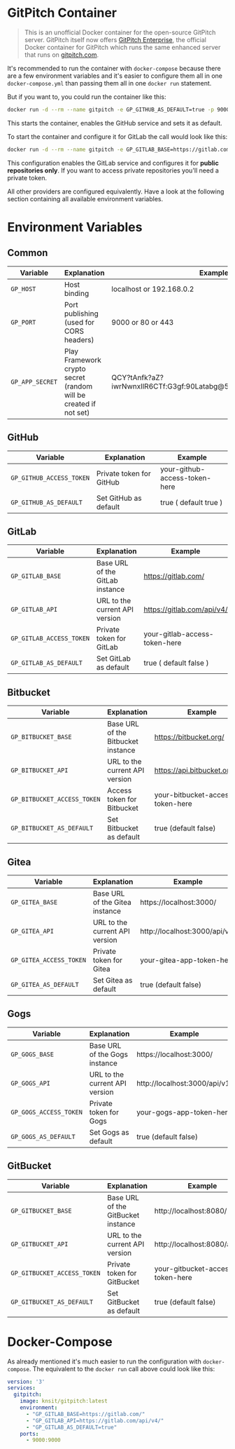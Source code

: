 # GitPitch Container

> This is an unofficial Docker container for the open-source GitPitch server. GitPitch itself now offers [GitPitch Enterprise](https://gitpitch.com/pricing), the official Docker container for GitPitch which runs the same enhanced server that runs on [gitpitch.com](https://gitpitch.com).

It's recommended to run the container with `docker-compose` because there are a few environment variables and it's easier to configure them all in one `docker-compose.yml` than passing them all in one `docker run` statement.

But if you want to, you could run the container like this:

```bash
docker run -d --rm --name gitpitch -e GP_GITHUB_AS_DEFAULT=true -p 9000:9000 knsit/gitpitch
```

This starts the container, enables the GitHub service and sets it as default.

To start the container and configure it for GitLab the call would look like this:

```bash
docker run -d --rm --name gitpitch -e GP_GITLAB_BASE=https://gitlab.com/ -e GP_GITLAB_API=https://gitlab.com/api/v4/ -e GP_GITLAB_AS_DEFAULT=true -p 9000:9000 knsit/gitpitch
```

This configuration enables the GitLab service and configures it for **public repositories only**.
If you want to access private repositories you'll need a private token.

All other providers are configured equivalently.
Have a look at the following section containing all available environment variables.

# Environment Variables

## Common

| Variable        | Explanation                                                      | Example                                                          |
| --------------- | ---------------------------------------------------------------- | ---------------------------------------------------------------- |
| `GP_HOST`       | Host binding                                                     | localhost or 192.168.0.2                                         |
| `GP_PORT`       | Port publishing (used for CORS headers)                          | 9000 or 80 or 443                                                |
| `GP_APP_SECRET` | Play Framework crypto secret (random will be created if not set) | QCY?tAnfk?aZ?iwrNwnxIlR6CTf:G3gf:90Latabg@5241AB`R5W:1uDFN];Ik@n |

## GitHub

| Variable                 | Explanation              | Example                       |
| ------------------------ | ------------------------ | ----------------------------- |
| `GP_GITHUB_ACCESS_TOKEN` | Private token for GitHub | your-github-access-token-here |
| `GP_GITHUB_AS_DEFAULT`   | Set GitHub as default    | true ( default true )         |

## GitLab
| Variable                 | Explanation                     | Example                       |
| ------------------------ | ------------------------------- | ----------------------------- |
| `GP_GITLAB_BASE`         | Base URL of the GitLab instance | https://gitlab.com/           |
| `GP_GITLAB_API`          | URL to the current API version  | https://gitlab.com/api/v4/    |
| `GP_GITLAB_ACCESS_TOKEN` | Private token for GitLab        | your-gitlab-access-token-here |
| `GP_GITLAB_AS_DEFAULT`   | Set GitLab as default           | true ( default false )        |

## Bitbucket

| Variable                    | Explanation                        | Example                          |
| --------------------------- | ---------------------------------- | -------------------------------- |
| `GP_BITBUCKET_BASE`         | Base URL of the Bitbucket instance | https://bitbucket.org/           |
| `GP_BITBUCKET_API`          | URL to the current API version     | https://api.bitbucket.org/2.0/   |
| `GP_BITBUCKET_ACCESS_TOKEN` | Access token for Bitbucket         | your-bitbucket-access-token-here |
| `GP_BITBUCKET_AS_DEFAULT`   | Set Bitbucket as default           | true (default false)             |

## Gitea

| Variable                | Explanation                    | Example                         |
| ----------------------- | ------------------------------ | ------------------------------- |
| `GP_GITEA_BASE`         | Base URL of the Gitea instance | https://localhost:3000/         |
| `GP_GITEA_API`          | URL to the current API version | http://localhost:3000/api/v1/   |
| `GP_GITEA_ACCESS_TOKEN` | Private token for Gitea        | your-gitea-app-token-here |
| `GP_GITEA_AS_DEFAULT`   | Set Gitea as default           | true (default false)            |

## Gogs

| Variable               | Explanation                    | Example                         |
| ---------------------- | ------------------------------ | ------------------------------- |
| `GP_GOGS_BASE`         | Base URL of the Gogs instance  | https://localhost:3000/         |
| `GP_GOGS_API`          | URL to the current API version | http://localhost:3000/api/v1/   |
| `GP_GOGS_ACCESS_TOKEN` | Private token for Gogs         | your-gogs-app-token-here |
| `GP_GOGS_AS_DEFAULT`   | Set Gogs as default            | true (default false)            |

## GitBucket

| Variable                    | Explanation                        | Example                                |
| --------------------------- | ---------------------------------- | -------------------------------------- |
| `GP_GITBUCKET_BASE`         | Base URL of the GitBucket instance | http://localhost:8080/                 |
| `GP_GITBUCKET_API`          | URL to the current API version     | http://localhost:8080/api/v3/          |
| `GP_GITBUCKET_ACCESS_TOKEN` | Private token for GitBucket        | your-gitbucket-access-token-here |
| `GP_GITBUCKET_AS_DEFAULT`   | Set GitBucket as default           | true (default false)                   |

# Docker-Compose

As already mentioned it's much easier to run the configuration with `docker-compose`.
The equivalent to the `docker run` call above could look like this:

```yaml
version: '3'
services:
  gitpitch:
    image: knsit/gitpitch:latest
    environment:
      - "GP_GITLAB_BASE=https://gitlab.com/"
      - "GP_GITLAB_API=https://gitlab.com/api/v4/"
      - "GP_GITLAB_AS_DEFAULT=true"
    ports:
      - 9000:9000
```
